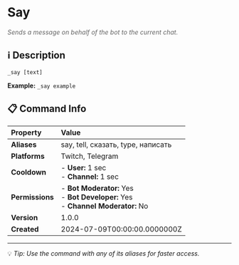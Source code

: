 # Say

<span style="color: #666; font-style: italic;">Sends a message on behalf of the bot to the current chat.</span>

## ℹ️ Description

`_say [text]`

**Example:** `_say example`

## 📋 Command Info

| **Property** | **Value** |
|:----------------|:----------------|
| **Aliases** | say, tell, сказать, type, написать |
| **Platforms** | Twitch, Telegram |
| **Cooldown** | - **User:** 1 sec<br> - **Channel:** 1 sec |
| **Permissions** | - **Bot Moderator:** Yes<br> - **Bot Developer:** Yes<br> - **Channel Moderator:** No |
| **Version** | 1.0.0 |
| **Created** | 2024-07-09T00:00:00.0000000Z |

---

💡 *Tip: Use the command with any of its aliases for faster access.*
